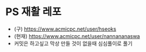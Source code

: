 # PS 재활 레포
- (구) https://www.acmicpc.net/user/hseoks
- (현재) https://www.acmicpc.net/user/nannananaswa
- 커밋은 하고싶고 막상 만들 것이 없을때 심심풀이로 풀기
